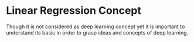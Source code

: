 # Linear Regression Concept

Though it is not considered as deep learning concept yet it is important to understand its basic in order to grasp ideas and concepts of deep learning.
